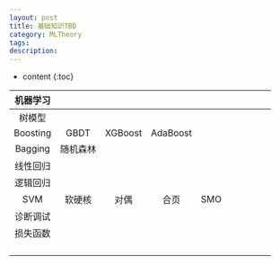 ```yaml
---
layout: post
title: 基础知识TBD
category: MLTheory
tags: 
description: 
---
```

* content
{:toc}

|机器学习||||||||||
|:---:|:---:|:---:|:---:|:---:|:---:|:---:|:---:|:---:|:---:|
|树模型||||||||||
|Boosting|GBDT|XGBoost|AdaBoost|||||||
|Bagging|随机森林|||||||||
|线性回归||||||||||
|逻辑回归||||||||||
|SVM|软硬核|对偶|合页|SMO|||||
|诊断调试||||||||||
|损失函数||||||||||
|||||||||||
|||||||||||
|||||||||||
|||||||||||